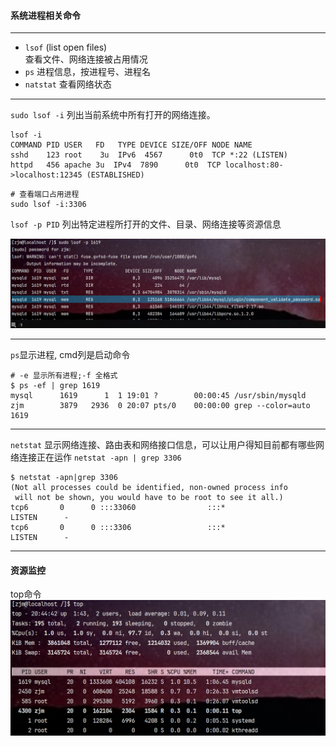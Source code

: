 #### 系统进程相关命令

---
- `lsof` (list open files)  
查看文件、网络连接被占用情况
- `ps` 进程信息，按进程号、进程名
- `natstat` 查看网络状态

---
`sudo lsof -i`  列出当前系统中所有打开的网络连接。 
```shell
lsof -i
COMMAND PID USER   FD   TYPE DEVICE SIZE/OFF NODE NAME
sshd    123 root    3u  IPv6  4567      0t0  TCP *:22 (LISTEN)
httpd   456 apache 3u  IPv4  7890      0t0  TCP localhost:80->localhost:12345 (ESTABLISHED)
```
```shell
# 查看端口占用进程
sudo lsof -i:3306
```
`lsof -p PID`  列出特定进程所打开的文件、目录、网络连接等资源信息

![](asset/lsof-p.png)

---
`ps`显示进程, cmd列是启动命令

```shell
# -e 显示所有进程;-f 全格式
$ ps -ef | grep 1619
mysql      1619      1  1 19:01 ?        00:00:45 /usr/sbin/mysqld
zjm        3879   2936  0 20:07 pts/0    00:00:00 grep --color=auto 1619
```

---
`netstat`  显示网络连接、路由表和网络接口信息，可以让用户得知目前都有哪些网络连接正在运作
`netstat -apn | grep 3306`
```shell
$ netstat -apn|grep 3306
(Not all processes could be identified, non-owned process info
 will not be shown, you would have to be root to see it all.)
tcp6       0      0 :::33060                :::*                    LISTEN      -                   
tcp6       0      0 :::3306                 :::*                    LISTEN      - 
```


---

#### 资源监控
top命令
![](asset/top命令.png)